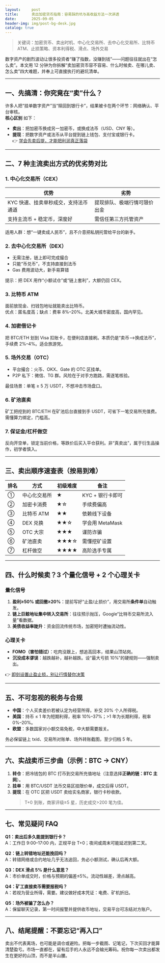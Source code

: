 ```yaml
---
layout:     post
title:      卖出加密货币指南：容易踩的坑与高收益方法一次讲透
date:       2025-09-05
header-img: img/post-bg-desk.jpg
catalog: true
---
```


> 关键词：加密货币、卖出时机、中心化交易所、去中心化交易所、比特币ATM、止损策略、资本利得税、滑点、场外交易

数字资产的剧烈波动让很多投资者“赚了指数，没赚到钱”——问题往往就出在“怎么卖”。本文用 12 分钟为你拆解“卖加密货币容不容易、什么时候卖、在哪儿卖、怎么卖”四大难题，并奉上可直接执行的避坑清单。

---

## 一、先搞清：你究竟在“卖”什么？

许多人把“挂单数字资产”当“赎回到银行卡”，结果被卡在两个环节：网络确认、平台审核。  
**核心区别** 如下：

- **卖出**：把加密币换成另一加密币，或换成法币（USD、CNY 等）。
- **提现**：把数字资产或法币从平台提到链上钱包、支付宝或银行卡。  
👉 [学会先卖后提，才能把利润真正落袋](https://okxdog.com/)

---

## 二、7 种主流卖出方式的优劣势对比

### 1. 中心化交易所（CEX）

| 优势 | 劣势 |
| --- | --- |
| KYC 快速、挂卖单秒成交，支持法币通道 | 提现排队、极端行情可限价出金 |
| 支持主流币 + 稳定币，深度好 | 需信任第三方托管资产 |

适用人群：想“一键卖成人民币”，且不介意把私钥托管给平台的新手。

### 2. 去中心化交易所（DEX）

- 无需注册，链上即可完成撮合  
- 只能“币兑币”，不支持直接到法币  
- Gas 费用波动大，新手易算错  

提示：把 DEX 用作“小额试仓”或“链上套利”，大额仍回 CEX。

### 3. 比特币 ATM

面前放现金、扫钱包地址就能卖出比特币。  
优点：匿名度高；缺点：费率 8%–20%。北美大城市密度高，国内罕见。

### 4. 加密借记卡

把 BTC/ETH 划到 Visa 扣账卡，在便利店直接刷。本质仍是“卖币——>换成法币”，手续费 2%–4%。适合旅游党。

### 5. 场外交易（OTC）

- 平台撮合：火币、OKX、Gate 的 OTC 区挂单。  
- P2P 私下：微信、TG 群。风险在于对手方跑路，需逐笔核验。

最佳场景：单笔 ≥ 5 万 USDT，不想冲击市场盘口。

### 6. 矿池直卖

矿工把挖到的 BTC/ETH 在矿池后台直接到手 USDT，可省下一笔交易所充值费。需懂算力绑定，门槛高。

### 7. 保证金/杠杆做空

反向开空单，锁定当前价格，等跌价后买入平仓获利。非“真卖出”，属于衍生品操作，初学者慎入。

---

## 三、卖出顺序速查表（按易到难）

| 排名 | 方式 | 初级难度 | 备注 |
| --- | --- | --- | --- |
| ① | 中心化交易所 | ★ | KYC + 银行卡即可 |
| ② | 加密卡消费 | ★☆ | 手续费偏高 |
| ③ | 比特币 ATM | ★★ | 依赖线下设备 |
| ④ | DEX 兑换 | ★★☆ | 学会用 MetaMask |
| ⑤ | OTC 大宗 | ★★★ | 谨防诈骗 |
| ⑥ | 矿池直卖 | ★★★☆ | 需懂挖矿设置 |
| ⑦ | 杠杆做空 | ★★★★ | 高阶选手专属 |

---

## 四、什么时候卖？3 个量化信号 + 2 个心理关卡

### 量化信号

1. **盈利≥50% 或回撤≥20%**：提前写好“止盈/止损价”，用交易所**条件单**自动触发。  
2. **链上巨鲸地址集中转入交易所**：往往预示抛压，Google“比特币交易所流入量”看数据。  
3. **美债收益率陡升**：资金回流传统市场，加密短时遭抽流动性。

### 心理关卡

- **FOMO（害怕错过）**：吃肉没跟上，想追高回本，结果山顶站岗。  
- **沉没成本谬误**：越跌越补，越补越跌。设“最大亏损 10%”的硬规则——强制卖出。  

👉 [即刻设置止盈止损，别让行情替你决策](https://okxdog.com/)

---

## 五、不可忽视的税务与合规

- **中国**：个人买卖差价若被认定为经营所得，补交 20% 个人所得税。  
- **美国**：持币 ≤ 1 年为短期利得，税率 10%–37%；>1 年为长期利得，税率 0%–20%。  
- **欧盟**：多数国家对小额交易免税，中大额需要报关。  

务必保留链上 txid、交易所对账单、场外转账截图，至少归档 5 年。

---

## 六、实战卖币三步曲（示例：BTC → CNY）

1. **转仓**：把冷钱包的 BTC 打币到交易所充值地址（注意选择**正确的链：BTC 主网**）。  
2. **挂单**：用 BTC/USDT 法币交易区挂限价单，成交后得 USDT。  
3. **提现**：在 OTC 区把 USDT 卖给实名商家，银行卡秒收款。  
   > T+0 到账，商家评级≥5 星，历史成交>200 笔为佳。

---

## 七、常见疑问 FAQ

**Q1：卖出后多久能提到银行卡？**  
A：工作日 9:00–17:00 内，正规平台 T+0；夜间或周末可能延迟到第二天。

**Q2：链上转错地址还能挽回吗？**  
A：转错网络或合约地址几乎无法追回，务必小额测试，确认后再大额。

**Q3：DEX 滑点 5% 是什么意思？**  
A：市价单成交时，价格与预期的偏差≤5%。流动性越差，滑点越高。

**Q4：矿工直接卖币需要报税吗？**  
A：若视为营业所得，需要。建议做好成本凭证：电费、矿机折旧。

**Q5：场外被骗了怎么办？**  
A：保留聊天记录，第一时间报警并提供收币地址，交易平台可冻结对方账户。

---

## 八、结尾提醒：不要忘记“再入口”

卖出不代表离场，也可能是调仓或避险。把每一步截图、记笔记，下次买回才能算清楚盈亏。市场一直都在，留有后手的人永远不会输光筹码。祝你每一次卖出都发生在更好的山顶，而不是半山腰。